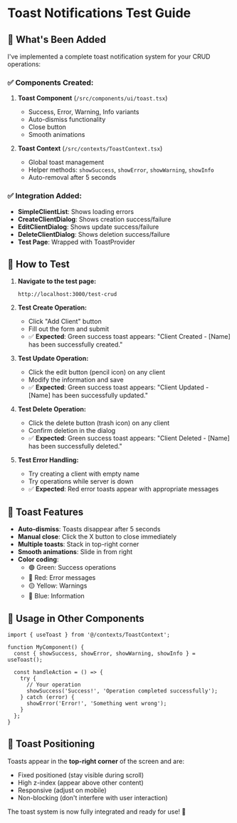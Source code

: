 # Toast Notifications Test Guide

## 🎯 What's Been Added

I've implemented a complete toast notification system for your CRUD operations:

### ✅ Components Created:
1. **Toast Component** (`/src/components/ui/toast.tsx`)
   - Success, Error, Warning, Info variants
   - Auto-dismiss functionality
   - Close button
   - Smooth animations

2. **Toast Context** (`/src/contexts/ToastContext.tsx`)
   - Global toast management
   - Helper methods: `showSuccess`, `showError`, `showWarning`, `showInfo`
   - Auto-removal after 5 seconds

### ✅ Integration Added:
- **SimpleClientList**: Shows loading errors
- **CreateClientDialog**: Shows creation success/failure
- **EditClientDialog**: Shows update success/failure  
- **DeleteClientDialog**: Shows deletion success/failure
- **Test Page**: Wrapped with ToastProvider

## 🧪 How to Test

1. **Navigate to the test page:**
   ```
   http://localhost:3000/test-crud
   ```

2. **Test Create Operation:**
   - Click "Add Client" button
   - Fill out the form and submit
   - ✅ **Expected**: Green success toast appears: "Client Created - [Name] has been successfully created."

3. **Test Update Operation:**
   - Click the edit button (pencil icon) on any client
   - Modify the information and save
   - ✅ **Expected**: Green success toast appears: "Client Updated - [Name] has been successfully updated."

4. **Test Delete Operation:**
   - Click the delete button (trash icon) on any client
   - Confirm deletion in the dialog
   - ✅ **Expected**: Green success toast appears: "Client Deleted - [Name] has been successfully deleted."

5. **Test Error Handling:**
   - Try creating a client with empty name
   - Try operations while server is down
   - ✅ **Expected**: Red error toasts appear with appropriate messages

## 🎨 Toast Features

- **Auto-dismiss**: Toasts disappear after 5 seconds
- **Manual close**: Click the X button to close immediately
- **Multiple toasts**: Stack in top-right corner
- **Smooth animations**: Slide in from right
- **Color coding**:
  - 🟢 Green: Success operations
  - 🔴 Red: Error messages
  - 🟡 Yellow: Warnings
  - 🔵 Blue: Information

## 🔧 Usage in Other Components

```tsx
import { useToast } from '@/contexts/ToastContext';

function MyComponent() {
  const { showSuccess, showError, showWarning, showInfo } = useToast();
  
  const handleAction = () => {
    try {
      // Your operation
      showSuccess('Success!', 'Operation completed successfully');
    } catch (error) {
      showError('Error!', 'Something went wrong');
    }
  };
}
```

## 📍 Toast Positioning

Toasts appear in the **top-right corner** of the screen and are:
- Fixed positioned (stay visible during scroll)
- High z-index (appear above other content)
- Responsive (adjust on mobile)
- Non-blocking (don't interfere with user interaction)

The toast system is now fully integrated and ready for use! 🎉